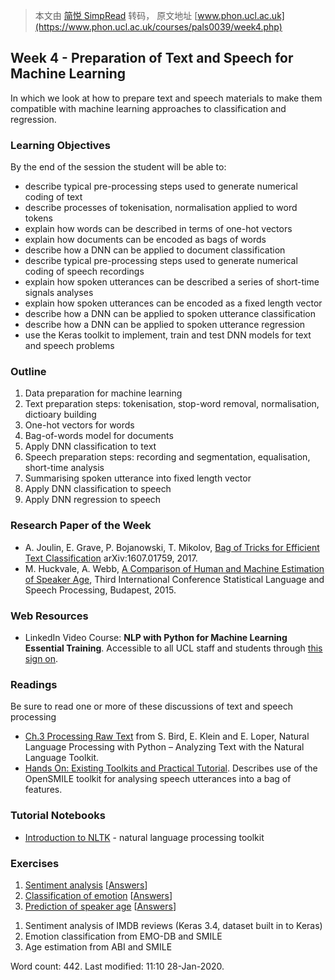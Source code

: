 > 本文由 [简悦 SimpRead](http://ksria.com/simpread/) 转码， 原文地址 [www.phon.ucl.ac.uk](https://www.phon.ucl.ac.uk/courses/pals0039/week4.php)

Week 4 - Preparation of Text and Speech for Machine Learning
------------------------------------------------------------

In which we look at how to prepare text and speech materials to make them compatible with machine learning approaches to classification and regression.

### Learning Objectives

By the end of the session the student will be able to:

*   describe typical pre-processing steps used to generate numerical coding of text
*   describe processes of tokenisation, normalisation applied to word tokens
*   explain how words can be described in terms of one-hot vectors
*   explain how documents can be encoded as bags of words
*   describe how a DNN can be applied to document classification
*   describe typical pre-processing steps used to generate numerical coding of speech recordings
*   explain how spoken utterances can be described a series of short-time signals analyses
*   explain how spoken utterances can be encoded as a fixed length vector
*   describe how a DNN can be applied to spoken utterance classification
*   describe how a DNN can be applied to spoken utterance regression
*   use the Keras toolkit to implement, train and test DNN models for text and speech problems

### Outline

1.  Data preparation for machine learning
2.  Text preparation steps: tokenisation, stop-word removal, normalisation, dictioary building
3.  One-hot vectors for words
4.  Bag-of-words model for documents
5.  Apply DNN classification to text
6.  Speech preparation steps: recording and segmentation, equalisation, short-time analysis
7.  Summarising spoken utterance into fixed length vector
8.  Apply DNN classification to speech
9.  Apply DNN regression to speech

### Research Paper of the Week

*   A. Joulin, E. Grave, P. Bojanowski, T. Mikolov, [Bag of Tricks for Efficient Text Classification](https://www.aclweb.org/anthology/E17-2068.pdf) arXiv:1607.01759, 2017.
*   M. Huckvale, A. Webb, [A Comparison of Human and Machine Estimation of Speaker Age](http://markhuckvale.com/research/papers/slsp2015age.pdf), Third International Conference Statistical Language and Speech Processing, Budapest, 2015.

### Web Resources

*   LinkedIn Video Course: **NLP with Python for Machine Learning Essential Training**. Accessible to all UCL staff and students through [this sign on](https://www.linkedin.com/checkpoint/enterprise/login/69919578?application=learning).

### Readings

Be sure to read one or more of these discussions of text and speech processing

*   [Ch.3 Processing Raw Text](https://www.nltk.org/book/ch03.html) from S. Bird, E. Klein and E. Loper, Natural Language Processing with Python – Analyzing Text with the Natural Language Toolkit.
*   [Hands On: Existing Toolkits and Practical Tutorial](https://onlinelibrary.wiley.com/doi/pdf/10.1002/9781118706664.ch13). Describes use of the OpenSMILE toolkit for analysing speech utterances into a bag of features.

### Tutorial Notebooks

*   [Introduction to NLTK](https://colab.research.google.com/github/mhuckvale/pals0039/blob/master/Tutorial_NLTK.ipynb) - natural language processing toolkit

### Exercises

1.  [Sentiment analysis](https://colab.research.google.com/github/mhuckvale/pals0039/blob/master/Exercise_4_1.ipynb) [[Answers](https://colab.research.google.com/github/mhuckvale/pals0039/blob/master/Answers_4_1.ipynb)]
2.  [Classification of emotion](https://colab.research.google.com/github/mhuckvale/pals0039/blob/master/Exercise_4_2.ipynb) [[Answers](https://colab.research.google.com/github/mhuckvale/pals0039/blob/master/Answers_4_2.ipynb)]
3.  [Prediction of speaker age](https://colab.research.google.com/github/mhuckvale/pals0039/blob/master/Exercise_4_3.ipynb) [[Answers](https://colab.research.google.com/github/mhuckvale/pals0039/blob/master/Answers_4_3.ipynb)]

<ol> <li>Sentiment analysis of IMDB reviews (Keras 3.4, dataset built in to Keras) <li>Emotion classification from EMO-DB and SMILE <li>Age estimation from ABI and SMILE </ol>

Word count: 442. Last modified: 11:10 28-Jan-2020.